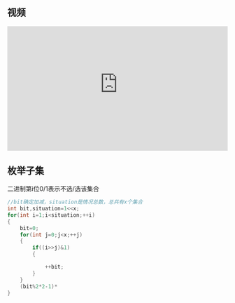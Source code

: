 ## 视频

<div style = "position: relative; width: 100%; height: 0; padding-bottom: 56.25%;">
    <iframe style = "position: absolute; top: 0; left: 0; width: 100%;height: 100%;" frameborder="0" allowFullScreen="true" src="https://wiki-58c2.obs.myhuaweicloud.com:443/%E5%AE%B9%E6%96%A5%E5%8E%9F%E7%90%86.MP4?AccessKeyId=ELA8MJ5R84QLXCTFQQ1R&Expires=1690592647&Signature=4JXnvgY/C7a4H8iB1OlHHLH73ww%3D"></iframe>
</div>

## 枚举子集
二进制第i位0/1表示不选/选该集合
```cpp
//bit确定加减，situation是情况总数，总共有x个集合
int bit,situation=1<<x;
for(int i=1;i<situation;++i)
{
    bit=0;
    for(int j=0;j<x;++j)
    {
        if((i>>j)&1)
        {

            ++bit;
        }
    }
    (bit%2*2-1)*
}
```
